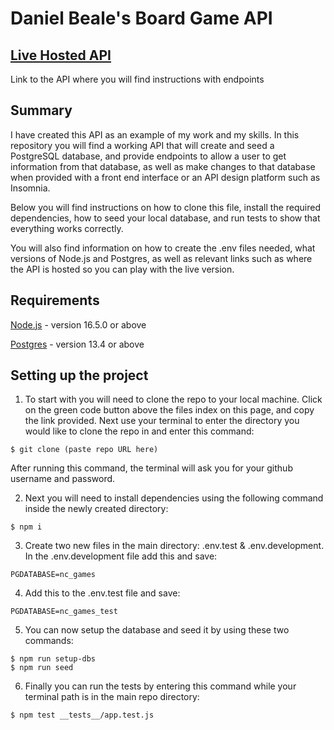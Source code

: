 # Daniel Beale's Board Game API

## [Live Hosted API](https://db-nc-games.herokuapp.com/)
Link to the API where you will find instructions with endpoints

## Summary

I have created this API as an example of my work and my skills. In this repository you will find a working API that will create and seed a PostgreSQL database, and provide endpoints to allow a user to get information from that database, as well as make changes to that database when provided with a front end interface or an API design platform such as Insomnia. 

Below you will find instructions on how to clone this file, install the required dependencies, how to seed your local database, and run tests to show that everything works correctly.

You will also find information on how to create the .env files needed, what versions of Node.js and Postgres, as well as relevant links such as where the API is hosted so you can play with the live version.

## Requirements
[Node.js](https://nodejs.org/en/) - version 16.5.0 or above

[Postgres](https://www.postgresql.org/) - version 13.4 or above

## Setting up the project

1) To start with you will need to clone the repo to your local machine. Click on the green code button above the files index on this page, and copy the link provided. Next use your terminal to enter the directory you would like to clone the repo in and enter this command:

```
$ git clone (paste repo URL here)
```
After running this command, the terminal will ask you for your github username and password.

2) Next you will need to install dependencies using the following command inside the newly created directory:

```
$ npm i
```
3) Create two new files in the main directory: .env.test & .env.development. In the .env.development file add this and save:

```
PGDATABASE=nc_games
```
4) Add this to the .env.test file and save:

```
PGDATABASE=nc_games_test
```
5) You can now setup the database and seed it by using these two commands:

```
$ npm run setup-dbs
$ npm run seed
```
6) Finally you can run the tests by entering this command while your terminal path is in the main repo directory: 

```
$ npm test __tests__/app.test.js
```


